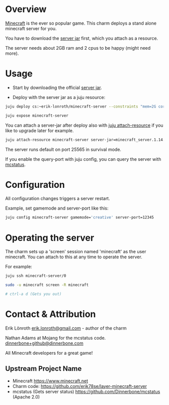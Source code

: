 # Overview
[Minecraft] is the ever so popular game. This charm deploys a stand alone minecraft server for you.

You have to download the [server jar] first, which you attach as a resource.

The server needs about 2GB ram and 2 cpus to be happy (might need more).

# Usage

* Start by downloading the official [server jar].

* Deploy with the server jar as a juju resource:

```bash
juju deploy cs:~erik-lonroth/minecraft-server --constraints "mem=2G cores=2" --resource server-jar=minecraft_server.1.14.jar

juju expose minecraft-server
```

You can attach a server-jar after deploy also with [juju attach-resource] if you like to upgrade later for example.
```bash
juju attach-resource minecraft-server server-jar=minecraft_server.1.14.jar
```

The server runs default on port 25565 in survival mode.

If you enable the query-port with juju config, you can query the server with [mcstatus]. 

# Configuration
All configuration changes triggers a server restart.

Example, set gamemode and server-port like this:
```bash
juju config minecraft-server gamemode='creative' server-port=12345
```

# Operating the server
The charm sets up a 'screen' session named 'minecraft' as the user minecraft. 
You can attach to this at any time to operate the server.

For example:
```bash
juju ssh minecraft-server/0

sudo -u minecraft screen -R minecraft

# ctrl-a d (Gets you out)
```

# Contact & Attribution
Erik Lönroth <erik.lonroth@gmail.com> - author of the charm

Nathan Adams at Mojang for the mcstatus code. <dinnerbone+github@dinnerbone.com>

All Minecraft developers for a great game!


## Upstream Project Name

  - Minecraft https://www.minecraft.net
  - Charm code: https://github.com/erik78se/layer-minecraft-server
  - mcstatus (Gets server status)  https://github.com/Dinnerbone/mcstatus (Apache 2.0)

[Minecraft]: https://www.minecraft.net
[Erik]: http://eriklonroth@wordpress.com
[server jar]: https://www.minecraft.net/sv-se/download/server/
[juju attach-resource]: https://docs.jujucharms.com/2.5/en/charms-resources
[mcstatus]: https://github.com/Dinnerbone/mcstatus
